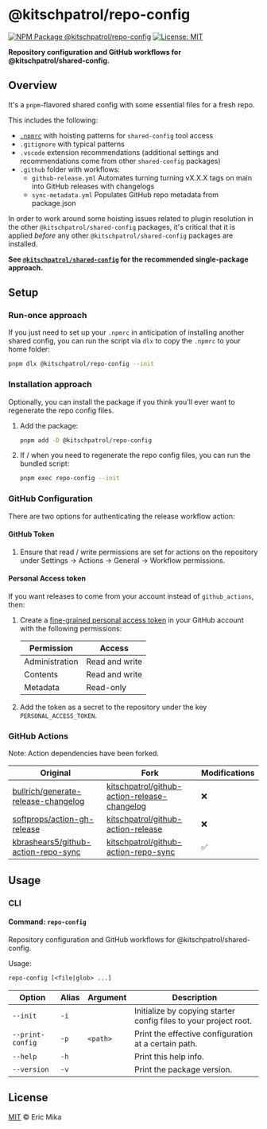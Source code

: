 <!--+ Warning: Content inside HTML comment blocks was generated by mdat and may be overwritten. +-->

<!-- title -->

# @kitschpatrol/repo-config

<!-- /title -->

<!-- badges -->

[![NPM Package @kitschpatrol/repo-config](https://img.shields.io/npm/v/@kitschpatrol/repo-config.svg)](https://npmjs.com/package/@kitschpatrol/repo-config)
[![License: MIT](https://img.shields.io/badge/License-MIT-yellow.svg)](https://opensource.org/licenses/MIT)

<!-- /badges -->

<!-- description -->

**Repository configuration and GitHub workflows for @kitschpatrol/shared-config.**

<!-- /description -->

## Overview

It's a `pnpm`-flavored shared config with some essential files for a fresh repo.

This includes the following:

- [`.npmrc`](https://pnpm.io/npmrc) with hoisting patterns for `shared-config` tool access
- `.gitignore` with typical patterns
- `.vscode` extension recommendations (additional settings and recommendations come from other `shared-config` packages)
- `.github` folder with workflows:
  - `github-release.yml` Automates turning turning vX.X.X tags on main into GitHub releases with changelogs
  - `sync-metadata.yml` Populates GitHub repo metadata from package.json

In order to work around some hoisting issues related to plugin resolution in the other `@kitschpatrol/shared-config` packages, it's critical that it is applied _before_ any other `@kitschpatrol/shared-config` packages are installed.

**See [`@kitschpatrol/shared-config`](https://www.npmjs.com/package/@kitschpatrol/shared-config) for the recommended single-package approach.**

## Setup

### Run-once approach

If you just need to set up your `.npmrc` in anticipation of installing another shared config, you can run the script via `dlx` to copy the `.npmrc` to your home folder:

```sh
pnpm dlx @kitschpatrol/repo-config --init
```

### Installation approach

Optionally, you can install the package if you think you'll ever want to regenerate the repo config files.

1. Add the package:

   ```sh
   pnpm add -D @kitschpatrol/repo-config
   ```

2. If / when you need to regenerate the repo config files, you can run the bundled script:

   ```sh
   pnpm exec repo-config --init
   ```

### GitHub Configuration

There are two options for authenticating the release workflow action:

#### GitHub Token

1. Ensure that read / write permissions are set for actions on the repository under Settings → Actions → General → Workflow permissions.

#### Personal Access token

If you want releases to come from your account instead of `github_actions`, then:

1. Create a [fine-grained personal access token](https://github.com/settings/tokens?type=beta) in your GitHub account with the following permissions:

   | Permission     | Access         |
   | -------------- | -------------- |
   | Administration | Read and write |
   | Contents       | Read and write |
   | Metadata       | Read-only      |

2. Add the token as a secret to the repository under the key `PERSONAL_ACCESS_TOKEN`.

### GitHub Actions

Note: Action dependencies have been forked.

| Original                                                                                      | Fork                                                                                                            | Modifications |
| --------------------------------------------------------------------------------------------- | --------------------------------------------------------------------------------------------------------------- | ------------- |
| [bullrich/generate-release-changelog](https://github.com/bullrich/generate-release-changelog) | [kitschpatrol/github-action-release-changelog](https://github.com/kitschpatrol/github-action-release-changelog) | ❌            |
| [softprops/action-gh-release](https://github.com/softprops/action-gh-release)                 | [kitschpatrol/github-action-release](https://github.com/kitschpatrol/github-action-release)                     | ❌            |
| [kbrashears5/github-action-repo-sync](https://github.com/kbrashears5/github-action-repo-sync) | [kitschpatrol/github-action-repo-sync](https://github.com/kitschpatrol/github-action-repo-sync)                 | ✅            |

## Usage

### CLI

<!-- cli-help -->

#### Command: `repo-config`

Repository configuration and GitHub workflows for @kitschpatrol/shared-config.

Usage:

```txt
repo-config [<file|glob> ...]
```

| Option           | Alias | Argument | Description                                                      |
| ---------------- | ----- | -------- | ---------------------------------------------------------------- |
| `--init`         | `-i`  |          | Initialize by copying starter config files to your project root. |
| `--print-config` | `-p`  | `<path>` | Print the effective configuration at a certain path.             |
| `--help`         | `-h`  |          | Print this help info.                                            |
| `--version`      | `-v`  |          | Print the package version.                                       |

<!-- /cli-help -->

<!-- license -->

## License

[MIT](license.txt) © Eric Mika

<!-- /license -->
